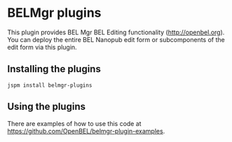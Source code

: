 # BELMgr plugins

This plugin provides BEL Mgr BEL Editing functionality (http://openbel.org).
You can deploy the entire BEL Nanopub edit form or subcomponents of the edit
form via this plugin.

## Installing the plugins

`jspm install belmgr-plugins`


## Using the plugins

There are examples of how to use this code at https://github.com/OpenBEL/belmgr-plugin-examples.


